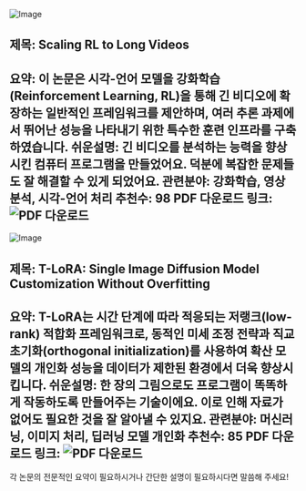 ![Image](https://cdn-avatars.huggingface.co/v1/production/uploads/1653710384819-62919485a29097b211bc7b83.png)
## 제목: Scaling RL to Long Videos
**요약**: 이 논문은 시각-언어 모델을 강화학습(Reinforcement Learning, RL)을 통해 긴 비디오에 확장하는 일반적인 프레임워크를 제안하며, 여러 추론 과제에서 뛰어난 성능을 나타내기 위한 특수한 훈련 인프라를 구축하였습니다.
**쉬운설명**: 긴 비디오를 분석하는 능력을 향상시킨 컴퓨터 프로그램을 만들었어요. 덕분에 복잡한 문제들도 잘 해결할 수 있게 되었어요.
**관련분야**: 강화학습, 영상 분석, 시각-언어 처리
**추천수**: 98
**PDF 다운로드 링크**: ![PDF 다운로드](https://arxiv.org/pdf/2507.07966)
---

![Image](https://cdn-thumbnails.huggingface.co/social-thumbnails/papers/2507.05964.png)
## 제목: T-LoRA: Single Image Diffusion Model Customization Without Overfitting
**요약**: T-LoRA는 시간 단계에 따라 적응되는 저랭크(low-rank) 적합화 프레임워크로, 동적인 미세 조정 전략과 직교 초기화(orthogonal initialization)를 사용하여 확산 모델의 개인화 성능을 데이터가 제한된 환경에서 더욱 향상시킵니다.
**쉬운설명**: 한 장의 그림으로도 프로그램이 똑똑하게 작동하도록 만들어주는 기술이에요. 이로 인해 자료가 없어도 필요한 것을 잘 알아낼 수 있지요.
**관련분야**: 머신러닝, 이미지 처리, 딥러닝 모델 개인화
**추천수**: 85
**PDF 다운로드 링크**: ![PDF 다운로드](https://arxiv.org/pdf/2507.05964)
---

각 논문의 전문적인 요약이 필요하시거나 간단한 설명이 필요하시다면 말씀해 주세요!